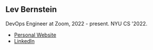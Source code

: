 ## Lev Bernstein

DevOps Engineer at Zoom, 2022 - present. NYU CS '2022.

* [Personal Website](https://levbernstein.github.io/levbernstein/projects/)
* [LinkedIn](https://www.linkedin.com/in/lev-bernstein-282a28206/)